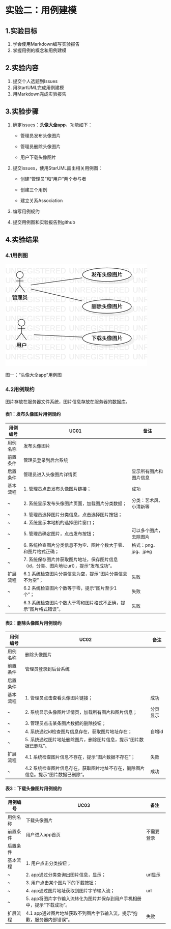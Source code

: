 # 实验二：用例建模

## 1.实验目标

1. 学会使用Markdown编写实验报告 
2. 掌握用例的概念和用例建模

## 2.实验内容

1. 提交个人选题到Issues 
2. 用StartUML完成用例建模 
3. 用Markdown完成实验报告

## 3.实验步骤

1. 确定issues：**头像大全app**，功能如下：

   - 管理员发布头像图片

   - 管理员删除头像图片

   - 用户下载头像图片

2. 提交issues，使用StarUML画出相关用例图：

   - 创建“管理员”和“用户”两个参与者

   - 创建三个用例

   - 建立关系Association

3. 编写用例规约

4. 提交用例图和实验报告到github

## 4.实验结果

### 4.1用例图

![用例图](./image/UseCaseDiagram1.png)

图一：“头像大全app”用例图

### 4.2用例规约

图片存放在服务器文件系统，图片信息存放在服务器的数据库。

#### 表1：发布头像图片用例规约

| 用例编号 | UC01                                                         | 备注                   |
| -------- | ------------------------------------------------------------ | ---------------------- |
| 用例名称 | 发布头像图片                                                 |                        |
| 前置条件 | 管理员登录到后台系统                                         |                        |
| 后置条件 | 管理员进入头像图片详情页                                     | 显示所有图片和图片信息 |
| 基本流程 | 1. 管理员点击发布头像图片链接；                              | 成功                   |
| ~        | 2. 系统显示发布头像图片页面，加载图片分类数据；              | 分类：艺术风、小清新等 |
| ~        | 3. 管理员选择图片分类信息，点击选择图片按钮；                |                        |
| ~        | 4. 系统显示本地机的选择图片窗口；                            |                        |
| ~        | 5. 管理员确定图片，点击发布按钮；                            | 可以多个图片，去除图片 |
| ~        | 6. 系统检查图片分类信息不为空、图片个数大于零、和图片格式正确； | 格式：png、jpg、jpeg   |
| ~        | 7. 系统保存图片并获取图片地址，保存图片信息（id，分类、图片地址url），提示“发布成功”。 |                        |
| 扩展流程 | 6.1 系统检查图片分类信息为空，提示“图片分类信息不为空”；     | 失败                   |
| ~        | 6.2 系统检查图片个数等于零，提示“图片至少1个”；              | 失败                   |
| ~        | 6.3 系统检查图片个数大于零和图片格式不正确，提示“图片格式错误”。 | 失败                   |

#### 表2：删除头像图片用例规约

| 用例编号 | UC02                                                         | 备注     |
| -------- | ------------------------------------------------------------ | -------- |
| 用例名称 | 删除头像图片                                                 |          |
| 前置条件 | 管理员登录到后台系统                                         |          |
| 后置条件 |                                                              |          |
| 基本流程 | 1. 管理员点击查看头像图片链接；                              | 成功     |
| ~        | 2. 系统显示头像图片详情页，加载所有图片和图片信息；          | 分页显示 |
| ~        | 3. 管理员点击某条图片数据的删除按钮；                        |          |
| ~        | 4. 系统通过id检查图片信息存在，获取图片地址存在；            | 自增id   |
| ~        | 5. 系统通过图片地址删除图片，删除图片信息，提示“图片数据已删除”。 |          |
| 扩展流程 | 4.1 系统检查图片信息不存在，提示“图片数据不存在”；           | 失败     |
| ~        | 4.2 系统检查图片信息存在，获取图片地址不存在，删除图片信息。提示“图片数据已删除”。 | 成功     |

#### 表3：下载头像图片用例规约

| 用例编号 | UC03                                                         | 备注       |
| -------- | ------------------------------------------------------------ | ---------- |
| 用例名称 | 下载头像图片                                                 |            |
| 前置条件 | 用户进入app首页                                              | 不需要登录 |
| 后置条件 |                                                              |            |
| 基本流程 | 1. 用户点击分类按钮；                                        |            |
| ~        | 2. app通过分类查询出图片信息，显示；                         | url显示    |
| ~        | 3. 用户点击某个图片下的下载按钮；                            |            |
| ~        | 4. app通过图片地址获取到图片字节输入流；                     | url        |
| ~        | 5. app将图片字节输入流转化为图片并保存到用户手机相册中，提示“下载成功”。 |            |
| 扩展流程 | 4.1 app通过图片地址获取不到图片字节输入流，提示“抱歉，服务器内部错误”。 | 失败       |